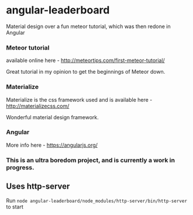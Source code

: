 # angular-leaderboard

Material design over a fun meteor tutorial, which was then redone in Angular

### Meteor tutorial

available online here - http://meteortips.com/first-meteor-tutorial/
 
Great tutorial in my opinion to get the beginnings of Meteor down.
 
### Materialize
 
Materialize is the css framework used and is available here - http://materializecss.com/

Wonderful material design framework.

### Angular

More info here - https://angularjs.org/


### This is an ultra boredom project, and is currently a work in progress.

## Uses http-server

Run `node angular-leaderboard/node_modules/http-server/bin/http-server` to start